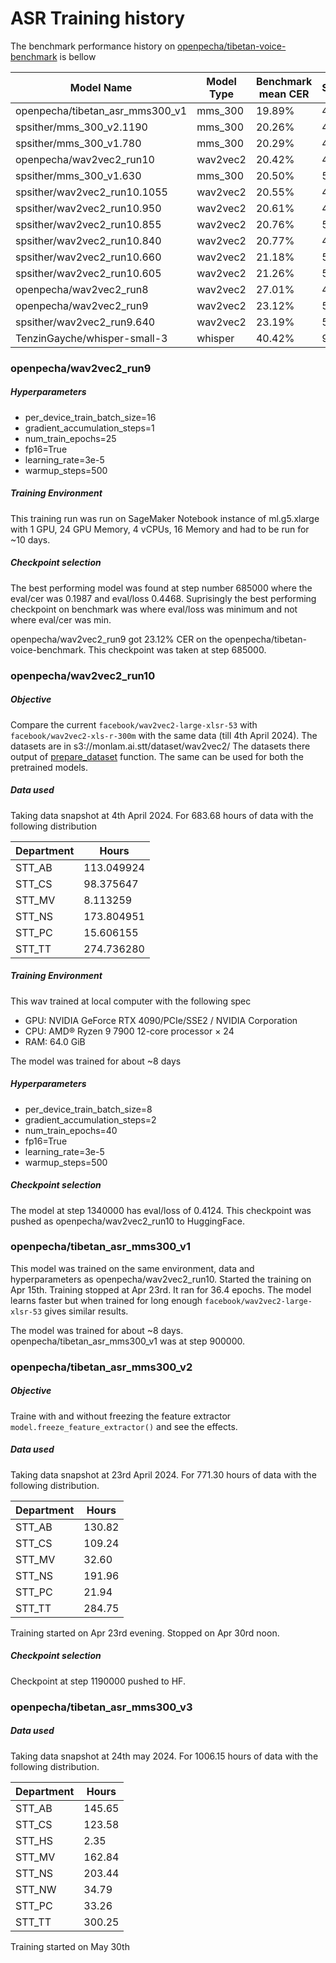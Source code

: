 
# ASR Training history

The benchmark performance history on [openpecha/tibetan-voice-benchmark](https://huggingface.co/datasets/openpecha/tibetan-voice-benchmark) is bellow

|Model Name	| Model Type          |Benchmark mean CER |STT_AB | STT_CS | STT_MV | STT_NS | STT_TT |
|-----------|---------------------|-------------------|-------|--------|--------|--------|--------|
| openpecha/tibetan_asr_mms300_v1 | mms_300  | 19.89% | 4.71% | 33.63% | 24.72% | 21.90% |  9.44% |
| spsither/mms_300_v2.1190        | mms_300  | 20.26% | 4.63% | 34.84% | 24.94% | 22.21% |  9.37% |
| spsither/mms_300_v1.780         | mms_300  | 20.29% | 4.63% | 34.09% | 25.70% | 22.21% |  9.75% |
| openpecha/wav2vec2_run10        | wav2vec2 | 20.42% | 4.78% | 34.42% | 25.86% | 22.21% |  9.72% |
| spsither/mms_300_v1.630         | mms_300  | 20.50% | 5.32% | 34.36% | 25.68% | 22.15% |  9.92% |
| spsither/wav2vec2_run10.1055    | wav2vec2 | 20.55% | 4.73% | 34.57% | 26.44% | 22.08% |  9.79% |
| spsither/wav2vec2_run10.950     | wav2vec2 | 20.61% | 4.74% | 34.52% | 26.42% | 22.30% |  9.95% |
| spsither/wav2vec2_run10.855     | wav2vec2 | 20.76% | 5.12% | 34.63% | 26.81% | 22.26% |  9.91% |
| spsither/wav2vec2_run10.840     | wav2vec2 | 20.77% | 4.80% | 34.65% | 26.96% | 22.29% | 10.05% |
| spsither/wav2vec2_run10.660     | wav2vec2 | 21.18% | 5.35% | 35.13% | 27.37% | 22.62% | 10.32% |
| spsither/wav2vec2_run10.605     | wav2vec2 | 21.26% | 5.36% | 35.59% | 27.40% | 22.48% | 10.22% |
| openpecha/wav2vec2_run8	      | wav2vec2 | 27.01% | 4.09% | 41.45% | 42.05% | 27.43% | 14.73% |
| openpecha/wav2vec2_run9         | wav2vec2 | 23.12% | 5.55% | 35.68% | 35.58% | 22.96% | 11.20% |
| spsither/wav2vec2_run9.640      | wav2vec2 | 23.19% | 5.51% | 35.79% | 35.86% | 23.00% | 23.00% |
| TenzinGayche/whisper-small-3    | whisper  | 40.42% | 9.21% | 51.00% | 80.67% | 34.71% | 22.64% |

### openpecha/wav2vec2_run9

##### Hyperparameters
 - per_device_train_batch_size=16
 - gradient_accumulation_steps=1
 - num_train_epochs=25
 - fp16=True
 - learning_rate=3e-5
 - warmup_steps=500

##### Training Environment
This training run was run on SageMaker Notebook instance of 
ml.g5.xlarge with 1 GPU, 24 GPU Memory, 4 vCPUs, 16 Memory
and had to be run for ~10 days.

##### Checkpoint selection
The best performing model was found at step number 685000 where the eval/cer was 0.1987 and eval/loss 0.4468. Suprisingly the best performing checkpoint on benchmark was where eval/loss was minimum and not where eval/cer was min.

openpecha/wav2vec2_run9 got 23.12% CER on the openpecha/tibetan-voice-benchmark. This checkpoint was taken at step 685000.

### openpecha/wav2vec2_run10

##### Objective
Compare the current `facebook/wav2vec2-large-xlsr-53` with `facebook/wav2vec2-xls-r-300m` with the same data (till 4th April 2024). 
The datasets are in s3://monlam.ai.stt/dataset/wav2vec2/ 
The datasets there output of [prepare_dataset](https://github.com/OpenPecha/stt-wav2vec2/blob/main/prepare_dataset.ipynb) function. The same can be used for both the pretrained models.

##### Data used
Taking data snapshot at 4th April 2024. For 683.68 hours of data with the following distribution 

|Department | Hours      |
|-----------|------------|
|STT_AB     | 113.049924 |
|STT_CS     | 98.375647  |
|STT_MV     | 8.113259   |
|STT_NS     | 173.804951 |
|STT_PC     | 15.606155  |
|STT_TT     | 274.736280 |

##### Training Environment
This wav trained at local computer with the following spec
- GPU: NVIDIA GeForce RTX 4090/PCIe/SSE2 / NVIDIA Corporation
- CPU: AMD® Ryzen 9 7900 12-core processor × 24
- RAM: 64.0 GiB

The model was trained for about ~8 days

##### Hyperparameters
 - per_device_train_batch_size=8
 - gradient_accumulation_steps=2
 - num_train_epochs=40
 - fp16=True
 - learning_rate=3e-5
 - warmup_steps=500

##### Checkpoint selection
The model at step 1340000 has eval/loss of 0.4124. This checkpoint was pushed as openpecha/wav2vec2_run10 to HuggingFace.

### openpecha/tibetan_asr_mms300_v1

This model was trained on the same environment, data and hyperparameters as openpecha/wav2vec2_run10. Started the training on Apr 15th.
Training stopped at Apr 23rd. It ran for 36.4 epochs. The model learns faster but when trained for long enough `facebook/wav2vec2-large-xlsr-53` gives similar results.

The model was trained for about ~8 days. openpecha/tibetan_asr_mms300_v1 was at step 900000.

### openpecha/tibetan_asr_mms300_v2

##### Objective
Traine with and without freezing the feature extractor `model.freeze_feature_extractor()` and see the effects.

##### Data used
Taking data snapshot at 23rd April 2024. For 771.30 hours of data with the following distribution.

|Department | Hours  |
|-----------|--------|
|STT_AB     | 130.82 |
|STT_CS     | 109.24 |
|STT_MV     | 32.60  |
|STT_NS     | 191.96 |
|STT_PC     | 21.94  |
|STT_TT     | 284.75 |

Training started on Apr 23rd evening. Stopped on Apr 30rd noon.

##### Checkpoint selection
Checkpoint at step 1190000 pushed to HF.

### openpecha/tibetan_asr_mms300_v3

##### Data used
Taking data snapshot at 24th may 2024. For 1006.15 hours of data with the following distribution.

|Department | Hours  |
|-----------|--------|
|STT_AB     | 145.65 |
|STT_CS     | 123.58 |
|STT_HS     | 2.35   |
|STT_MV     | 162.84 |
|STT_NS     | 203.44 |
|STT_NW     | 34.79  |
|STT_PC     | 33.26  |
|STT_TT     | 300.25 |

Training started on May 30th